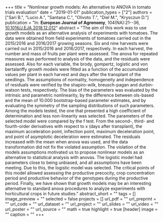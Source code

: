 +++
title = "Nonlinear growth models: An alternative to ANOVA in tomato trials evaluation"
date = "2019-01-01"
publication_types = ["2"]
authors = ["Sari B.", "Lucio A.", "Santana C.", "Olivoto T.", "Diel M.", "Krysczun D."]
publication = "In: **European Journal of Agronomy**, 104(NA):21--36, [10.1016/J.EJA.2018.12.012](10.1016/J.EJA.2018.12.012)"
abstract = "The aim of this work was to use growth models as an alternative analysis of experiments with tomatoes. The data were obtained from field experiments of tomatoes carried out in the 2015/2016 and 2016/2017 growing seasons. Six and nine harvests were carried out in 2015/2016 and 2016/2017, respectively. In each harvest, the number and mass of fruits per plant were assessed. The anova for repeated measures was performed to analysis of the data, and the residuals were assessed. Also for each variable, the brody, gompertz, logistic and von bertalanffy growth models were fitted as a function of the accumulated values per plant in each harvest and days after the transplant of the seedlings. The assumptions of normality, homogeneity and independence of residuals were verified by the shapiro-wilk, breusch-pagan and durbin-watson tests, respectively. The bias of the parameters was evaluated by the intrinsic and parametric nonlinearity, by the difference between ols-based and the mean of 10.000 bootstrap-based parameter estimates, and by evaluating the symmetry of the sampling distributions of such parameters. Among the models tested, the one that presented a high coefficient of determination and less non-linearity was selected. The parameters of the selected model were compared by the f test. From the second-, third- and fourth-order derivatives with respect to x (days after transplant), the maximum acceleration point, inflection point, maximum deceleration point, and point of asymptotic deceleration were estimated. The residuals increased with the mean when anova was used, and the data transformation did not fix the violated assumption. The violation of the models assumptions motivated us to propose nonlinear models as an alternative to statistical analysis with anovas. The logistic model had parameters close to being unbiased, and all assumptions have been meeting. Due to this, the logistic model was selected. The critical points of this model allowed assessing the productive precocity, crop concentration period and productive behavior of the genotypes during the productive period. Finally, we have shown that growth models may be an interesting alternative to standard anova procedures to analyze experiments with horticultural crops in future studies."
abstract_short = ""
tags = []
image_preview = ""
selected = false
projects = []
url_pdf = ""
url_preprint = ""
url_code = ""
url_dataset = ""
url_project = ""
url_slides = ""
url_video = ""
url_poster = ""
url_source = ""
math = true
highlight = true
[header]
image = ""
caption = ""
+++
